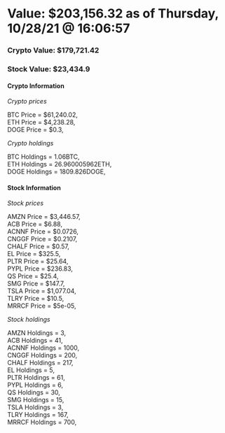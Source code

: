 # Value: $203,156.32 as of Thursday, 10/28/21 @ 16:06:57 

### Crypto Value: $179,721.42

### Stock Value: $23,434.9

#### Crypto Information 
*Crypto prices* 

BTC Price = $61,240.02,  
ETH Price = $4,238.28,  
DOGE Price = $0.3,  


*Crypto holdings* 

BTC Holdings = 1.06BTC,  
ETH Holdings = 26.960005962ETH,  
DOGE Holdings = 1809.826DOGE,  


#### Stock Information 

*Stock prices* 

AMZN Price = $3,446.57,  
ACB Price = $6.88,  
ACNNF Price = $0.0726,  
CNGGF Price = $0.2107,  
CHALF Price = $0.57,  
EL Price = $325.5,  
PLTR Price = $25.64,  
PYPL Price = $236.83,  
QS Price = $25.4,  
SMG Price = $147.7,  
TSLA Price = $1,077.04,  
TLRY Price = $10.5,  
MRRCF Price = $5e-05,  


*Stock holdings* 

AMZN Holdings = 3,  
ACB Holdings = 41,  
ACNNF Holdings = 1000,  
CNGGF Holdings = 200,  
CHALF Holdings = 217,  
EL Holdings = 5,  
PLTR Holdings = 61,  
PYPL Holdings = 6,  
QS Holdings = 30,  
SMG Holdings = 15,  
TSLA Holdings = 3,  
TLRY Holdings = 167,  
MRRCF Holdings = 700,  



